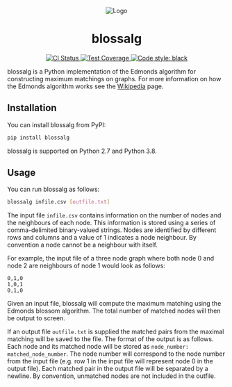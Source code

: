<p align="center">
  <img src="https://upload.wikimedia.org/wikipedia/commons/5/5b/6n-graf.svg" alt="Logo" />
</p>
<h1 align="center">blossalg</h1>

<p align="center">
  <a href="https://github.com/nenb/bloassalg/actions?workflow=CI">
    <img src="https://github.com/nenb/blossalg/workflows/CI/badge.svg" alt="CI Status" />
  </a>
  <a href="https://codecov.io/gh/nenb/blossalg">
    <img src="https://codecov.io/gh/nenb/blossalg/branch/main/graph/badge.svg" alt="Test Coverage" />
  </a>
  <a href="https://github.com/psf/black">
    <img src="https://img.shields.io/badge/code%20style-black-000000.svg" alt="Code style: black" />
  </a>
</p>

blossalg is a Python implementation of the Edmonds algorithm for constructing maximum matchings on graphs.
For more information on how the Edmonds algorithm works see the [Wikipedia](https://en.wikipedia.org/wiki/Blossom_algorithm) page.




## Installation

You can install blossalg from PyPI:

```sh
pip install blossalg
```
blossalg is supported on Python 2.7 and Python 3.8.

## Usage

You can run blossalg as follows:

```sh
blossalg infile.csv [outfile.txt]
```

The input file `infile.csv` contains information on the number of nodes and the neighbours
of each node. This information is stored using a series of comma-delimited
binary-valued strings. Nodes are identified by different rows and columns
and a value of 1 indicates a node neighbour. By convention a node cannot be
a neighbour with itself.

For example, the input file of a three node graph where both node 0 and node 2
are neighbours of node 1 would look as follows:
```
0,1,0
1,0,1
0,1,0
```

Given an input file, blossalg will compute the maximum matching
using the Edmonds blossom algorithm. The total number of
matched nodes will then be output to screen.

If an output file `outfile.txt` is supplied the matched pairs from the
maximal matching will be saved to the file. The format of the output is as follows.
Each node and its matched node will be stored as `node_number: matched_node_number`.
The node number will correspond to the node number from the input file (e.g. row 1
in the input file will represent node 0 in the output file). Each matched pair in
the output file will be separated by a newline. By convention, unmatched nodes are
not included in the outfile.
